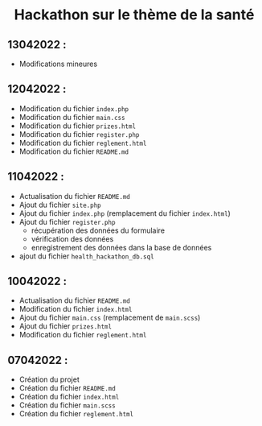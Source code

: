 # <center>Hackathon sur le thème de la santé</center>

## 13042022 :

- Modifications mineures

## 12042022 :

- Modification du fichier ``index.php``
- Modification du fichier `main.css`
- Modification du fichier `prizes.html`
- Modification du fichier `register.php`
- Modification du fichier `reglement.html`
- Modification du fichier `README.md`

## 11042022 :

- Actualisation du fichier ``README.md``
- Ajout du fichier ``site.php``
- Ajout du fichier ``index.php`` (remplacement du fichier ``index.html``)
- Ajout du fichier ``register.php``
    + récupération des données du formulaire
    + vérification des données
    + enregistrement des données dans la base de données
- ajout du fichier ``health_hackathon_db.sql``

## 10042022 :

- Actualisation du fichier ``README.md``
- Modification du fichier ``index.html``
- Ajout du fichier ``main.css`` (remplacement de ``main.scss``)
- Ajout du fichier ``prizes.html``
- Modification du fichier ``reglement.html``

## 07042022 :

- Création du projet
- Création du fichier ``README.md``
- Création du fichier ``index.html``
- Création du fichier ``main.scss``
- Création du fichier ``reglement.html``